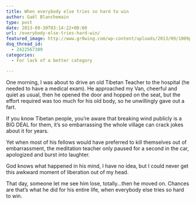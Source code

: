 ```yaml
---
title: When everybody else tries so hard to win
author: Gaël Blanchemain
type: post
date: 2013-09-30T03:14:22+00:00
url: /everybody-else-tries-hard-win/
featured_image: http://www.gr0wing.com/wp-content/uploads/2013/09/1009px-Hindenburg_burning.jpg
dsq_thread_id:
  - 2422567389
categories:
  - For lack of a better category

---
```

One morning, I was about to drive an old Tibetan Teacher to the hospital (he needed to have a medical exam). He approached my Van, cheerful and quiet as usual, then he opened the door and hopped on the seat, but the effort required was too much for his old body, so he unwillingly gave out a fart.

If you know Tibetan people, you&#8217;re aware that breaking wind publicly is a BIG DEAL for them, it&#8217;s so embarrassing the whole village can crack jokes about it for years.

Yet when most of his fellows would have preferred to kill themselves out of embarrassment, the meditation teacher only paused for a second in the car, apologized and burst into laughter.

God knows what happened in his mind, I have no idea, but I could never get this awkward moment of liberation out of my head.

That day, someone let me see him lose, totally&#8230;then he moved on. Chances are that&#8217;s what he did for his entire life, when everybody else tries so hard to win.